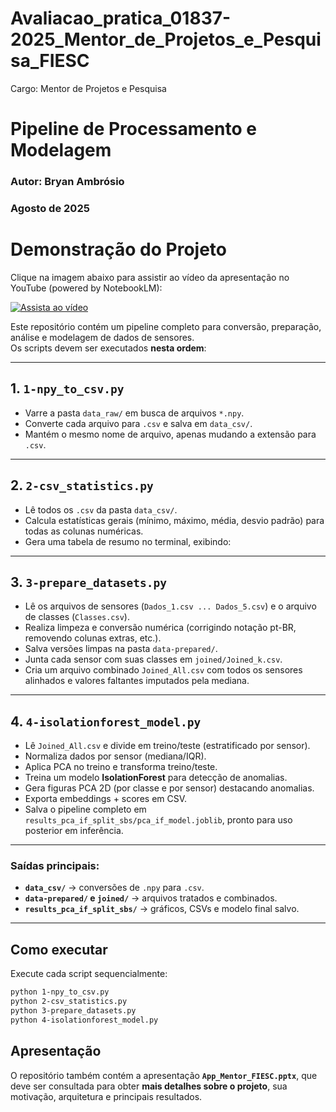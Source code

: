 # Avaliacao_pratica_01837-2025_Mentor_de_Projetos_e_Pesquisa_FIESC
Cargo: Mentor de Projetos e Pesquisa


# Pipeline de Processamento e Modelagem  
### Autor: Bryan Ambrósio  
### Agosto de 2025


# Demonstração do Projeto

Clique na imagem abaixo para assistir ao vídeo da apresentação no YouTube (powered by NotebookLM):

[![Assista ao vídeo](https://img.youtube.com/vi/3FwqcLI_4Ao/maxresdefault.jpg)](https://www.youtube.com/watch?v=3FwqcLI_4Ao)

Este repositório contém um pipeline completo para conversão, preparação, análise e modelagem de dados de sensores.  
Os scripts devem ser executados **nesta ordem**:  

---

## 1. `1-npy_to_csv.py`  
- Varre a pasta `data_raw/` em busca de arquivos `*.npy`.  
- Converte cada arquivo para `.csv` e salva em `data_csv/`.  
- Mantém o mesmo nome de arquivo, apenas mudando a extensão para `.csv`.  

---

## 2. `2-csv_statistics.py`  
- Lê todos os `.csv` da pasta `data_csv/`.  
- Calcula estatísticas gerais (mínimo, máximo, média, desvio padrão) para todas as colunas numéricas.  
- Gera uma tabela de resumo no terminal, exibindo:  


---

## 3. `3-prepare_datasets.py`  
- Lê os arquivos de sensores (`Dados_1.csv ... Dados_5.csv`) e o arquivo de classes (`Classes.csv`).  
- Realiza limpeza e conversão numérica (corrigindo notação pt-BR, removendo colunas extras, etc.).  
- Salva versões limpas na pasta `data-prepared/`.  
- Junta cada sensor com suas classes em `joined/Joined_k.csv`.  
- Cria um arquivo combinado `Joined_All.csv` com todos os sensores alinhados e valores faltantes imputados pela mediana.  

---

## 4. `4-isolationforest_model.py`  
- Lê `Joined_All.csv` e divide em treino/teste (estratificado por sensor).  
- Normaliza dados por sensor (mediana/IQR).  
- Aplica PCA no treino e transforma treino/teste.  
- Treina um modelo **IsolationForest** para detecção de anomalias.  
- Gera figuras PCA 2D (por classe e por sensor) destacando anomalias.  
- Exporta embeddings + scores em CSV.  
- Salva o pipeline completo em `results_pca_if_split_sbs/pca_if_model.joblib`, pronto para uso posterior em inferência.  

---

### Saídas principais:
- **`data_csv/`** → conversões de `.npy` para `.csv`.  
- **`data-prepared/` e `joined/`** → arquivos tratados e combinados.  
- **`results_pca_if_split_sbs/`** → gráficos, CSVs e modelo final salvo.  

---

## Como executar
Execute cada script sequencialmente:  

```bash
python 1-npy_to_csv.py
python 2-csv_statistics.py
python 3-prepare_datasets.py
python 4-isolationforest_model.py
```

## Apresentação  

O repositório também contém a apresentação **`App_Mentor_FIESC.pptx`**, que deve ser consultada para obter **mais detalhes sobre o projeto**, sua motivação, arquitetura e principais resultados.  
